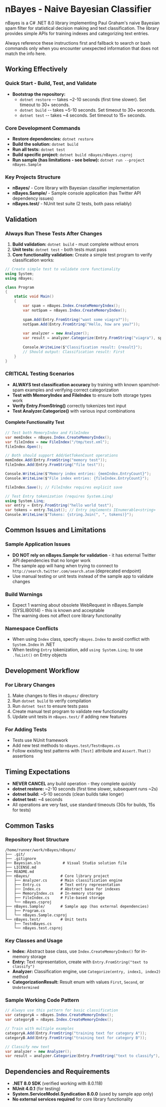 # nBayes - Naive Bayesian Classifier

nBayes is a C# .NET 8.0 library implementing Paul Graham's naive Bayesian spam filter for statistical decision making and text classification. The library provides simple APIs for training indexes and categorizing text entries.

Always reference these instructions first and fallback to search or bash commands only when you encounter unexpected information that does not match the info here.

## Working Effectively

### Quick Start - Build, Test, and Validate
- **Bootstrap the repository:**
  - `dotnet restore` -- takes ~2-10 seconds (first time slower). Set timeout to 30+ seconds.
  - `dotnet build` -- takes ~5-10 seconds. Set timeout to 30+ seconds.
  - `dotnet test` -- takes ~4 seconds. Set timeout to 15+ seconds.

### Core Development Commands
- **Restore dependencies:** `dotnet restore`
- **Build the solution:** `dotnet build` 
- **Run all tests:** `dotnet test`
- **Build specific project:** `dotnet build nBayes/nBayes.csproj`
- **Run sample (has limitations - see below):** `dotnet run --project nBayes.Sample`

### Key Projects Structure
- **nBayes/** - Core library with Bayesian classifier implementation
- **nBayes.Sample/** - Sample console application (has Twitter API dependency issues)
- **nBayes.test/** - NUnit test suite (2 tests, both pass reliably)

## Validation

### Always Run These Tests After Changes
1. **Build validation:** `dotnet build` - must complete without errors
2. **Unit tests:** `dotnet test` - both tests must pass
3. **Core functionality validation:** Create a simple test program to verify classification works:

```csharp
// Create simple test to validate core functionality
using System;
using nBayes;

class Program 
{
    static void Main()
    {
        var spam = nBayes.Index.CreateMemoryIndex();
        var notSpam = nBayes.Index.CreateMemoryIndex();
        
        spam.Add(Entry.FromString("want some viagra?"));
        notSpam.Add(Entry.FromString("Hello, how are you?"));
        
        var analyzer = new Analyzer();
        var result = analyzer.Categorize(Entry.FromString("viagra"), spam, notSpam);
        
        Console.WriteLine($"Classification result: {result}");
        // Should output: Classification result: First
    }
}
```

### CRITICAL Testing Scenarios
- **ALWAYS test classification accuracy** by training with known spam/not-spam examples and verifying correct categorization
- **Test with MemoryIndex and FileIndex** to ensure both storage types work
- **Verify Entry.FromString()** correctly tokenizes text input
- **Test Analyzer.Categorize()** with various input combinations

#### Complete Functionality Test
```csharp
// Test both MemoryIndex and FileIndex
var memIndex = nBayes.Index.CreateMemoryIndex();
var fileIndex = new FileIndex("/tmp/test.xml");
fileIndex.Open();

// Both should support Add/GetTokenCount operations
memIndex.Add(Entry.FromString("memory test"));
fileIndex.Add(Entry.FromString("file test"));

Console.WriteLine($"Memory index entries: {memIndex.EntryCount}");
Console.WriteLine($"File index entries: {fileIndex.EntryCount}");

fileIndex.Save(); // FileIndex requires explicit save

// Test Entry tokenization (requires System.Linq)
using System.Linq;
var entry = Entry.FromString("hello world test");
var tokens = entry.ToList(); // Entry implements IEnumerable<string>
Console.WriteLine($"Tokens: {string.Join(", ", tokens)}");
```

## Common Issues and Limitations

### Sample Application Issues
- **DO NOT rely on nBayes.Sample for validation** - it has external Twitter API dependencies that no longer work
- The sample app will hang when trying to connect to `http://search.twitter.com/search.atom` (deprecated endpoint)
- Use manual testing or unit tests instead of the sample app to validate changes

### Build Warnings
- Expect 1 warning about obsolete WebRequest in nBayes.Sample (SYSLIB0014) - this is known and acceptable
- The warning does not affect core library functionality

### Namespace Conflicts
- When using `Index` class, specify `nBayes.Index` to avoid conflict with `System.Index` in .NET
- When testing `Entry` tokenization, add `using System.Linq;` to use `.ToList()` on Entry objects

## Development Workflow

### For Library Changes
1. Make changes to files in `nBayes/` directory
2. Run `dotnet build` to verify compilation
3. Run `dotnet test` to ensure tests pass  
4. Create manual test program to validate new functionality
5. Update unit tests in `nBayes.test/` if adding new features

### For Adding Tests
- Tests use NUnit framework
- Add new test methods to `nBayes.test/TestnBayes.cs`
- Follow existing test patterns with `[Test]` attribute and `Assert.That()` assertions

## Timing Expectations
- **NEVER CANCEL** any build operation - they complete quickly
- **dotnet restore:** ~2-10 seconds (first time slower, subsequent runs ~2s)
- **dotnet build:** ~5-10 seconds (clean builds take longer)  
- **dotnet test:** ~4 seconds
- All operations are very fast, use standard timeouts (30s for builds, 15s for tests)

## Common Tasks

### Repository Root Structure
```
/home/runner/work/nBayes/nBayes/
├── .git/
├── .gitignore
├── Bayesian.sln          # Visual Studio solution file
├── LICENSE.md
├── README.md
├── nBayes/              # Core library project
│   ├── Analyzer.cs      # Main classification engine
│   ├── Entry.cs         # Text entry representation
│   ├── Index.cs         # Abstract base for indexes
│   ├── MemoryIndex.cs   # In-memory storage
│   ├── FileIndex.cs     # File-based storage
│   └── nBayes.csproj
├── nBayes.Sample/       # Sample app (has external dependencies)
│   ├── Program.cs
│   └── nBayes.Sample.csproj
└── nBayes.test/         # Unit tests
    ├── TestnBayes.cs
    └── nBayes.test.csproj
```

### Key Classes and Usage
- **Index:** Abstract base class, use `Index.CreateMemoryIndex()` for in-memory storage
- **Entry:** Text representation, create with `Entry.FromString("text to classify")`
- **Analyzer:** Classification engine, use `Categorize(entry, index1, index2)` method
- **CategorizationResult:** Result enum with values `First`, `Second`, or `Undetermined`

### Sample Working Code Pattern
```csharp
// Always use this pattern for basic classification
var categoryA = nBayes.Index.CreateMemoryIndex();
var categoryB = nBayes.Index.CreateMemoryIndex();

// Train with multiple examples
categoryA.Add(Entry.FromString("training text for category A"));
categoryB.Add(Entry.FromString("training text for category B"));

// Classify new text
var analyzer = new Analyzer();
var result = analyzer.Categorize(Entry.FromString("text to classify"), categoryA, categoryB);
```

## Dependencies and Requirements
- **.NET 8.0 SDK** (verified working with 8.0.118)
- **NUnit 4.0.1** (for testing)
- **System.ServiceModel.Syndication 8.0.0** (used by sample app only)
- **No external services required** for core library functionality